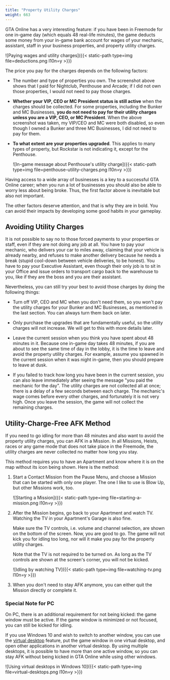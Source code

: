 ```yaml
---
title: "Property Utility Charges"
weight: 663
---
```


GTA Online has a very interesting feature: if you have been in Freemode for one
in-game day (which equals 48 real-life minutes), the game deducts some money
from your in-game bank account for wages of your mechanic, assistant, staff in
your business properties, and property utility charges.

![Paying wages and utility charges]({{< static-path type=img file=deductions.png l10n=y >}})

The price you pay for the charges depends on the following factors:

- The number and type of properties you own. The screenshot above shows that I
  paid for Nightclub, Penthouse and Arcade; if I did not own those properties,
  I would not need to pay those charges.

- **Whether your VIP, CEO or MC President status is still active** when the
  charges should be collected. For some properties, including the Bunker and MC
  Businesses, **you do not need to pay for their utility charges unless you are
  a VIP, CEO, or MC President**. When the above screenshot was taken, my
  VIP/CEO and MC were both disabled, so even though I owned a Bunker and three
  MC Businesses, I did not need to pay for them.

- **To what extent are your properties upgraded**. This applies to many types
  of property, but Rockstar is not indicating it, except for the Penthouse.

  ![In-game message about Penthouse's utility
  charge]({{< static-path type=img file=penthouse-utility-charges.png l10n=y >}})

Having access to a wide array of businesses is a key to a successful GTA Online
career; when you run a lot of businesses you should also be able to worry less
about being broke. Thus, the first factor above is inevitable but also not
important.

The other factors deserve attention, and that is why they are in bold. You can
avoid their impacts by developing some good habits in your gameplay.

## Avoiding Utility Charges

It is not possible to say no to those forced payments to your properties or
staff, even if they are not doing any job at all. You have to pay your
mechanic, who delivers your car to miles away, claiming that your vehicle is
already nearby, and refuses to make another delivery because he needs a break
(stupid cool-down between vehicle deliveries, to be honest). You have to pay
your Executive Assistant, even though their only job is to sit in your Office
and issue orders to transport cargo back to the warehouse to you, like if they
are the boss and you are their assistant.

Nevertheless, you can still try your best to avoid those charges by doing the
following things:

- Turn off VIP, CEO and MC when you don't need them, so you won't pay the
  utility charges for your Bunker and MC Businesses, as mentioned in the last
  section. You can always turn them back on later.

- Only purchase the upgrades that are fundamentally useful, so the utility
  charges will not increase. We will get to this with more details later.

- Leave the current session when you think you have spent about 48 minutes in
  it. Because one in-game day takes 48 minutes, if you are about to see the
  same time of day in the lobby, it is the time to leave and avoid the property
  utility charges. For example, assume you spawned in the current session when
  it was night in-game, then you should prepare to leave at dusk.

- If you failed to track how long you have been in the current session, you can
  also leave immediately after seeing the message "you paid the mechanic for
  the day". The utility charges are not collected all at once; there is a delay
  of a few seconds between each charge. The mechanic's wage comes before every
  other charges, and fortunately it is not very high. Once you leave the
  session, the game will not collect the remaining charges.

## Utility-Charge-Free AFK Method

If you need to go idling for more than 48 minutes and also want to avoid the
property utility charges, you can AFK in a Mission. In all Missions, Heists,
races or any game mode that does not take place in the Freemode, the utility
charges are never collected no matter how long you stay.

This method requires you to have an Apartment and know where it is on the map
without its icon being shown. Here is the method:

1. Start a Contact Mission from the Pause Menu, and choose a Mission that can
   be started with only one player. The one I like to use is Blow Up, but other
   Missions work, too.

   ![Starting a Mission]({{< static-path type=img file=starting-a-mission.png l10n=y >}})

2. After the Mission begins, go back to your Apartment and watch TV. Watching
   the TV in your Apartment's Garage is also fine.

   Make sure the TV controls, i.e. volume and channel selection, are shown on
   the bottom of the screen. Now, you are good to go. The game will not kick
   you for idling too long, nor will it make you pay for the property utility
   charges.

   Note that the TV is not required to be turned on. As long as the TV controls
   are shown at the screen's corner, you will not be kicked.

   ![Idling by watching TV]({{< static-path type=img file=watching-tv.png l10n=y >}})

3. When you don't need to stay AFK anymore, you can either quit the Mission
   directly or complete it.

### Special Note for PC

On PC, there is an additional requirement for not being kicked: the game window
must be active. If the game window is minimized or not focused, you can still
be kicked for idling.

If you use Windows 10 and wish to switch to another window, you can use the
[virtual
desktop](https://community.windows.com/en-us/stories/virtual-desktop-windows-10)
feature, put the game window in one virtual desktop, and open other
applications in another virtual desktop. By using multiple desktops, it is
possible to have more than one active window, so you can stay AFK without being
kicked in GTA Online while using other windows.

![Using virtual desktops in Windows
10]({{< static-path type=img file=virtual-desktops.png l10n=y >}})
